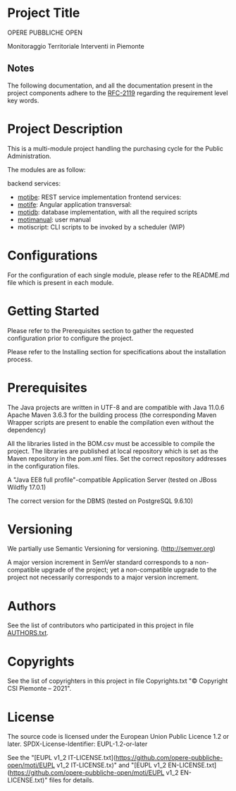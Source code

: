 # Project Title
OPERE PUBBLICHE OPEN

Monitoraggio Territoriale Interventi in Piemonte

## Notes
The following documentation, and all the documentation present in the project components adhere to the [RFC-2119](https://tools.ietf.org/html/rfc2119) regarding the requirement level key words.

# Project Description
This is a multi-module project handling the purchasing cycle for the Public Administration.

The modules are as follow:

backend services:
* [motibe](https://github.com/opere-pubbliche-open/moti-motibe): REST service implementation
frontend services:
* [motife](https://github.com/opere-pubbliche-open/moti-motife): Angular application
transversal:
* [motidb](https://github.com/opere-pubbliche-open/moti-motidb): database implementation, with all the required scripts
* [motimanual](https://github.com/opere-pubbliche-open/moti-motimanual): user manual
* motiscript: CLI scripts to be invoked by a scheduler (WIP)
# Configurations
For the configuration of each single module, please refer to the README.md file which is present in each module.

# Getting Started
Please refer to the Prerequisites section to gather the requested configuration prior to configure the project.

Please refer to the Installing section for specifications about the installation process.

# Prerequisites
The Java projects are written in UTF-8 and are compatible with Java 11.0.6
Apache Maven 3.6.3 for the building process (the corresponding Maven Wrapper scripts are present to enable the compilation even without the dependency)

All the libraries listed in the BOM.csv must be accessible to compile the project. The libraries are published at local repository which is set as the Maven repository in the pom.xml files. Set the correct repository addresses in the configuration files.

A "Java EE8 full profile"-compatible Application Server (tested on JBoss Wildfly 17.0.1)

The correct version for the DBMS (tested on PostgreSQL 9.6.10)

# Versioning
We partially use Semantic Versioning for versioning. (http://semver.org)

A major version increment in SemVer standard corresponds to a non-compatible upgrade of the project; yet a non-compatible upgrade to the project not necessarily corresponds to a major version increment.

# Authors
See the list of contributors who participated in this project in file [AUTHORS.txt](https://github.com/opere-pubbliche-open/moti/AUTHORS.txt).

# Copyrights
See the list of copyrighters in this project in file Copyrights.txt
"© Copyright CSI Piemonte – 2021".

# License
The source code is licensed under the European Union Public Licence 1.2 or later.
SPDX-License-Identifier: EUPL-1.2-or-later

See the "[EUPL v1_2 IT-LICENSE.txt](https://github.com/opere-pubbliche-open/moti/EUPL v1_2 IT-LICENSE.tx)" and "[EUPL v1_2 EN-LICENSE.txt](https://github.com/opere-pubbliche-open/moti/EUPL v1_2 EN-LICENSE.txt)" files for details.